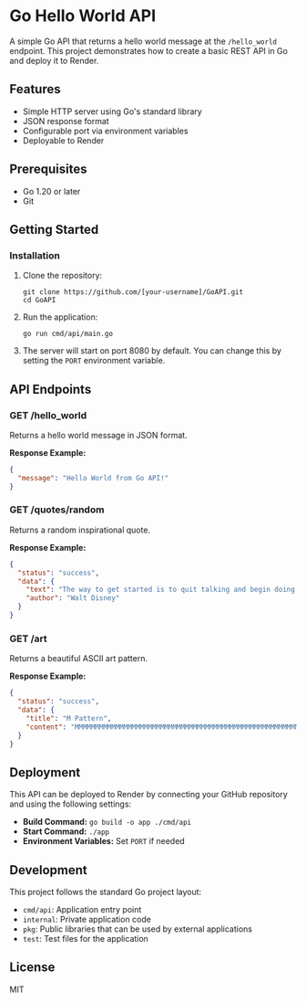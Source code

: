 # Go Hello World API

A simple Go API that returns a hello world message at the `/hello_world` endpoint. This project demonstrates how to create a basic REST API in Go and deploy it to Render.

## Features

- Simple HTTP server using Go's standard library
- JSON response format
- Configurable port via environment variables
- Deployable to Render

## Prerequisites

- Go 1.20 or later
- Git

## Getting Started

### Installation

1. Clone the repository:
   ```
   git clone https://github.com/[your-username]/GoAPI.git
   cd GoAPI
   ```

2. Run the application:
   ```
   go run cmd/api/main.go
   ```

3. The server will start on port 8080 by default. You can change this by setting the `PORT` environment variable.

## API Endpoints

### GET /hello_world

Returns a hello world message in JSON format.

**Response Example:**

```json
{
  "message": "Hello World from Go API!"
}
```

### GET /quotes/random

Returns a random inspirational quote.

**Response Example:**

```json
{
  "status": "success",
  "data": {
    "text": "The way to get started is to quit talking and begin doing.",
    "author": "Walt Disney"
  }
}
```

### GET /art

Returns a beautiful ASCII art pattern.

**Response Example:**

```json
{
  "status": "success",
  "data": {
    "title": "M Pattern",
    "content": "MMMMMMMMMMMMMMMMMMMMMMMMMMMMMMMMMMMMMMMMMMMMMMMMMMMMMMMMMMMMMMMMMMMMMMMM\nMMMMMMMMMMMMMMMMMMMMMMMMMMMMMMMMMMMMMMMMMMMMMMMMMMMMMMMMMMMMMMMMMMMMMMM\n... (ASCII art pattern)"
  }
}
```

## Deployment

This API can be deployed to Render by connecting your GitHub repository and using the following settings:

- **Build Command:** `go build -o app ./cmd/api`
- **Start Command:** `./app`
- **Environment Variables:** Set `PORT` if needed

## Development

This project follows the standard Go project layout:

- `cmd/api`: Application entry point
- `internal`: Private application code
- `pkg`: Public libraries that can be used by external applications
- `test`: Test files for the application

## License

MIT 